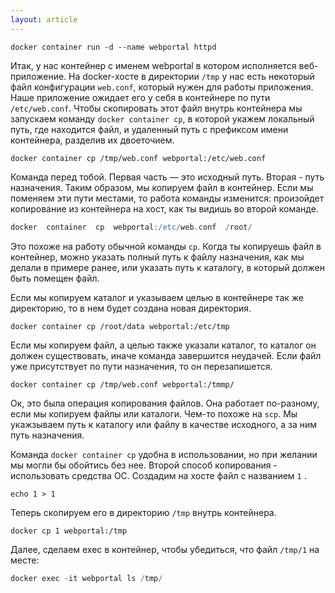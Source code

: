 ```yaml
---
layout: article
---
```

```
docker container run -d --name webportal httpd
```

Итак, у нас контейнер с именем webportal в котором исполняется веб-приложение. На docker-хосте в директории `/tmp` у нас есть некоторый файл конфигурации `web.conf`, который нужен для работы приложения. Наше приложение ожидает его у себя в контейнере по пути `/etc/web.conf`. Чтобы скопировать этот файл внутрь контейнера мы запускаем команду `docker container cp`, в которой укажем локальный путь, где находится файл, и удаленный путь с префиксом имени контейнера, разделив их двоеточием.

```
docker container cp /tmp/web.conf webportal:/etc/web.conf
```

Команда перед тобой. Первая часть — это исходный путь. Вторая - путь назначения. Таким образом, мы копируем файл в контейнер. Если мы поменяем эти пути местами, то работа команды изменится: произойдет копирование из контейнера на хост, как ты видишь во второй команде.

```groovy
docker  container  cp  webportal:/etc/web.conf  /root/
```

Это похоже на работу обычной команды `cp`. Когда ты копируешь файл в контейнер, можно указать полный путь к файлу назначения, как мы делали в примере ранее, или указать путь к каталогу, в который должен быть помещен файл. 

Если мы копируем каталог и указываем целью в контейнере так же директорию, то в нем будет создана новая директория.

```
docker container cp /root/data webportal:/etc/tmp     
```

Если мы копируем файл, а целью также указали каталог, то каталог он должен существовать, иначе команда завершится неудачей. Если файл уже присутствует по пути назначения, то он перезапишется.

```
docker container cp /tmp/web.conf webportal:/tmmp/
```

Ок, это была операция копирования файлов. Она работает по-разному, если мы копируем файлы или каталоги. Чем-то похоже на `scp`.  Мы укажзываем путь к каталогу или файлу в качестве исходного, а за ним путь назначения.

Команда `docker container cp` удобна в использовании, но при желании мы могли бы обойтись без нее. Второй способ копирования - использовать средства ОС. Создадим на хосте файл с названием `1` . 

```
echo 1 > 1
```

Теперь скопируем его в директорию `/tmp` внутрь контейнера.

```
docker cp 1 webportal:/tmp
```

Далее, сделаем exec в контейнер, чтобы убедиться, что файл `/tmp/1` на месте:

```groovy
docker exec -it webportal ls /tmp/
```
